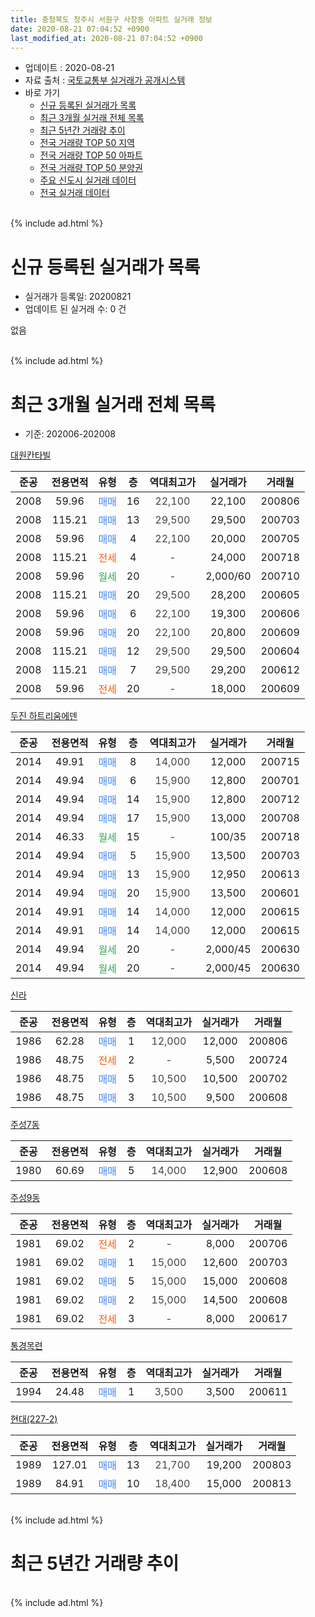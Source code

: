 ```yaml
---
title: 충청북도 청주시 서원구 사창동 아파트 실거래 정보
date: 2020-08-21 07:04:52 +0900
last_modified_at: 2020-08-21 07:04:52 +0900
---
```


* 업데이트 : 2020-08-21
* 자료 출처 : [국토교통부 실거래가 공개시스템](http://rt.molit.go.kr)
* 바로 가기
    * [신규 등록된 실거래가 목록](#신규-등록된-실거래가-목록)
    * [최근 3개월 실거래 전체 목록](#최근-3개월-실거래-전체-목록)
    * [최근 5년간 거래량 추이](#최근-5년간-거래량-추이)
    * [전국 거래량 TOP 50 지역](https://inasie.github.io/apt-trade-info/최근-3개월-전국에서-가장-거래가-많이-발생한-지역)
    * [전국 거래량 TOP 50 아파트](https://inasie.github.io/apt-trade-info/최근-3개월-전국에서-가장-거래가-많이-발생한-아파트)
    * [전국 거래량 TOP 50 분양권](https://inasie.github.io/apt-trade-info/최근-3개월-전국에서-가장-거래가-많이-발생한-분양권)
    * [주요 신도시 실거래 데이터](https://inasie.github.io/apt-trade-info/주요-신도시)
    * [전국 실거래 데이터](https://inasie.github.io/apt-trade-info/전국)
<br>
{% include ad.html %}
<br>

# 신규 등록된 실거래가 목록
* 실거래가 등록일: 20200821
* 업데이트 된 실거래 수: 0 건

없음

<br>
{% include ad.html %}
<br>

# 최근 3개월 실거래 전체 목록
* 기준: 202006-202008


[대원칸타빌](https://search.naver.com/search.naver?query=%EC%B6%A9%EC%B2%AD%EB%B6%81%EB%8F%84+%EC%B2%AD%EC%A3%BC%EC%8B%9C+%EC%84%9C%EC%9B%90%EA%B5%AC+%EC%82%AC%EC%B0%BD%EB%8F%99+%EB%8C%80%EC%9B%90%EC%B9%B8%ED%83%80%EB%B9%8C)

|준공|전용면적|유형|층|역대최고가|실거래가|거래월|
|:---:|:---:|:---:|:---:|:---:|:---:|:---:|
|2008|59.96|<span style="color:#4285f3">매매</span>|16|<span style="color:#444444">22,100</span>|22,100|200806|
|2008|115.21|<span style="color:#4285f3">매매</span>|13|<span style="color:#444444">29,500</span>|29,500|200703|
|2008|59.96|<span style="color:#4285f3">매매</span>|4|<span style="color:#444444">22,100</span>|20,000|200705|
|2008|115.21|<span style="color:#ff5a00">전세</span>|4|<span style="color:#444444">-</span>|24,000|200718|
|2008|59.96|<span style="color:#34a853">월세</span>|20|<span style="color:#444444">-</span>|2,000/60|200710|
|2008|115.21|<span style="color:#4285f3">매매</span>|20|<span style="color:#444444">29,500</span>|28,200|200605|
|2008|59.96|<span style="color:#4285f3">매매</span>|6|<span style="color:#444444">22,100</span>|19,300|200606|
|2008|59.96|<span style="color:#4285f3">매매</span>|20|<span style="color:#444444">22,100</span>|20,800|200609|
|2008|115.21|<span style="color:#4285f3">매매</span>|12|<span style="color:#444444">29,500</span>|29,500|200604|
|2008|115.21|<span style="color:#4285f3">매매</span>|7|<span style="color:#444444">29,500</span>|29,200|200612|
|2008|59.96|<span style="color:#ff5a00">전세</span>|20|<span style="color:#444444">-</span>|18,000|200609|

[두진 하트리움에덴](https://search.naver.com/search.naver?query=%EC%B6%A9%EC%B2%AD%EB%B6%81%EB%8F%84+%EC%B2%AD%EC%A3%BC%EC%8B%9C+%EC%84%9C%EC%9B%90%EA%B5%AC+%EC%82%AC%EC%B0%BD%EB%8F%99+%EB%91%90%EC%A7%84+%ED%95%98%ED%8A%B8%EB%A6%AC%EC%9B%80%EC%97%90%EB%8D%B4)

|준공|전용면적|유형|층|역대최고가|실거래가|거래월|
|:---:|:---:|:---:|:---:|:---:|:---:|:---:|
|2014|49.91|<span style="color:#4285f3">매매</span>|8|<span style="color:#444444">14,000</span>|12,000|200715|
|2014|49.94|<span style="color:#4285f3">매매</span>|6|<span style="color:#444444">15,900</span>|12,800|200701|
|2014|49.94|<span style="color:#4285f3">매매</span>|14|<span style="color:#444444">15,900</span>|12,800|200712|
|2014|49.94|<span style="color:#4285f3">매매</span>|17|<span style="color:#444444">15,900</span>|13,000|200708|
|2014|46.33|<span style="color:#34a853">월세</span>|15|<span style="color:#444444">-</span>|100/35|200718|
|2014|49.94|<span style="color:#4285f3">매매</span>|5|<span style="color:#444444">15,900</span>|13,500|200703|
|2014|49.94|<span style="color:#4285f3">매매</span>|13|<span style="color:#444444">15,900</span>|12,950|200613|
|2014|49.94|<span style="color:#4285f3">매매</span>|20|<span style="color:#444444">15,900</span>|13,500|200601|
|2014|49.91|<span style="color:#4285f3">매매</span>|14|<span style="color:#444444">14,000</span>|12,000|200615|
|2014|49.91|<span style="color:#4285f3">매매</span>|14|<span style="color:#444444">14,000</span>|12,000|200615|
|2014|49.94|<span style="color:#34a853">월세</span>|20|<span style="color:#444444">-</span>|2,000/45|200630|
|2014|49.94|<span style="color:#34a853">월세</span>|20|<span style="color:#444444">-</span>|2,000/45|200630|

[신라](https://search.naver.com/search.naver?query=%EC%B6%A9%EC%B2%AD%EB%B6%81%EB%8F%84+%EC%B2%AD%EC%A3%BC%EC%8B%9C+%EC%84%9C%EC%9B%90%EA%B5%AC+%EC%82%AC%EC%B0%BD%EB%8F%99+%EC%8B%A0%EB%9D%BC)

|준공|전용면적|유형|층|역대최고가|실거래가|거래월|
|:---:|:---:|:---:|:---:|:---:|:---:|:---:|
|1986|62.28|<span style="color:#4285f3">매매</span>|1|<span style="color:#444444">12,000</span>|12,000|200806|
|1986|48.75|<span style="color:#ff5a00">전세</span>|2|<span style="color:#444444">-</span>|5,500|200724|
|1986|48.75|<span style="color:#4285f3">매매</span>|5|<span style="color:#444444">10,500</span>|10,500|200702|
|1986|48.75|<span style="color:#4285f3">매매</span>|3|<span style="color:#444444">10,500</span>|9,500|200608|

[주성7동](https://search.naver.com/search.naver?query=%EC%B6%A9%EC%B2%AD%EB%B6%81%EB%8F%84+%EC%B2%AD%EC%A3%BC%EC%8B%9C+%EC%84%9C%EC%9B%90%EA%B5%AC+%EC%82%AC%EC%B0%BD%EB%8F%99+%EC%A3%BC%EC%84%B17%EB%8F%99)

|준공|전용면적|유형|층|역대최고가|실거래가|거래월|
|:---:|:---:|:---:|:---:|:---:|:---:|:---:|
|1980|60.69|<span style="color:#4285f3">매매</span>|5|<span style="color:#444444">14,000</span>|12,900|200608|

[주성9동](https://search.naver.com/search.naver?query=%EC%B6%A9%EC%B2%AD%EB%B6%81%EB%8F%84+%EC%B2%AD%EC%A3%BC%EC%8B%9C+%EC%84%9C%EC%9B%90%EA%B5%AC+%EC%82%AC%EC%B0%BD%EB%8F%99+%EC%A3%BC%EC%84%B19%EB%8F%99)

|준공|전용면적|유형|층|역대최고가|실거래가|거래월|
|:---:|:---:|:---:|:---:|:---:|:---:|:---:|
|1981|69.02|<span style="color:#ff5a00">전세</span>|2|<span style="color:#444444">-</span>|8,000|200706|
|1981|69.02|<span style="color:#4285f3">매매</span>|1|<span style="color:#444444">15,000</span>|12,600|200703|
|1981|69.02|<span style="color:#4285f3">매매</span>|5|<span style="color:#444444">15,000</span>|15,000|200608|
|1981|69.02|<span style="color:#4285f3">매매</span>|2|<span style="color:#444444">15,000</span>|14,500|200608|
|1981|69.02|<span style="color:#ff5a00">전세</span>|3|<span style="color:#444444">-</span>|8,000|200617|

[통경목련](https://search.naver.com/search.naver?query=%EC%B6%A9%EC%B2%AD%EB%B6%81%EB%8F%84+%EC%B2%AD%EC%A3%BC%EC%8B%9C+%EC%84%9C%EC%9B%90%EA%B5%AC+%EC%82%AC%EC%B0%BD%EB%8F%99+%ED%86%B5%EA%B2%BD%EB%AA%A9%EB%A0%A8)

|준공|전용면적|유형|층|역대최고가|실거래가|거래월|
|:---:|:---:|:---:|:---:|:---:|:---:|:---:|
|1994|24.48|<span style="color:#4285f3">매매</span>|1|<span style="color:#444444">3,500</span>|3,500|200611|

[현대(227-2)](https://search.naver.com/search.naver?query=%EC%B6%A9%EC%B2%AD%EB%B6%81%EB%8F%84+%EC%B2%AD%EC%A3%BC%EC%8B%9C+%EC%84%9C%EC%9B%90%EA%B5%AC+%EC%82%AC%EC%B0%BD%EB%8F%99+%ED%98%84%EB%8C%80%28227-2%29)

|준공|전용면적|유형|층|역대최고가|실거래가|거래월|
|:---:|:---:|:---:|:---:|:---:|:---:|:---:|
|1989|127.01|<span style="color:#4285f3">매매</span>|13|<span style="color:#444444">21,700</span>|19,200|200803|
|1989|84.91|<span style="color:#4285f3">매매</span>|10|<span style="color:#444444">18,400</span>|15,000|200813|


<br>
{% include ad.html %}
<br>

# 최근 5년간 거래량 추이


<div style="width:100%;">
    <canvas id="deal_progress" height="200"></canvas>
</div>

<script>
new Chart(document.getElementById("deal_progress"), {
    type: 'line',
    data: {
        labels: ['201508','201509','201510','201511','201512','201601','201602','201603','201604','201605','201606','201607','201608','201609','201610','201611','201612','201701','201702','201703','201704','201705','201706','201707','201708','201709','201710','201711','201712','201801','201802','201803','201804','201805','201806','201807','201808','201809','201810','201811','201812','201901','201902','201903','201904','201905','201906','201907','201908','201909','201910','201911','201912','202001','202002','202003','202004','202005','202006','202007','202008'],
        datasets: [{
            label: '매매',
            pointRadius: 1,
            data: [7, 4, 10, 8, 9, 9, 7, 14, 7, 10, 13, 5, 5, 13, 9, 6, 10, 5, 9, 2, 5, 10, 6, 7, 13, 9, 3, 16, 8, 4, 9, 9, 7, 7, 8, 9, 4, 6, 9, 6, 5, 6, 2, 7, 8, 7, 7, 20, 3, 12, 10, 8, 11, 9, 14, 7, 11, 22, 14, 9, 4],
            borderColor: "rgba(255, 201, 14, 1)",
            backgroundColor: "rgba(255, 201, 14, 0.5)",
            fill: false,
            lineTension: 0
        },{
            label: '전월세',
            pointRadius: 1,
            data: [4, 2, 4, 10, 7, 7, 7, 7, 5, 3, 4, 5, 6, 5, 8, 9, 11, 8, 6, 8, 6, 9, 11, 10, 8, 8, 3, 6, 4, 10, 6, 6, 6, 7, 6, 3, 6, 3, 6, 6, 10, 10, 10, 7, 6, 6, 0, 9, 5, 9, 7, 6, 3, 9, 11, 6, 2, 3, 4, 5, 0],
            borderColor: "rgba(0, 141, 185, 1)",
            backgroundColor: "rgba(0, 141, 185, 0.5)",
            fill: false,
            lineTension: 0
        }
        ]
    },
    options: {
        responsive: true,
        title: {
            display: false
        },
        tooltips: {
            mode: 'index',
            intersect: false
        },
        hover: {
            mode: 'nearest',
            intersect: true
        },
        scales: {
            xAxes: [{
                display: true,
                scaleLabel: {
                    display: true,
                    labelString: '년/월'
                }
            }],
            yAxes: [{
                display: true,
                ticks: {
                    suggestedMin: 0,
                },
                scaleLabel: {
                    display: true,
                    labelString: '실거래 수'
                }
            }]
        }
    }
});

</script>


<br>
{% include ad.html %}
<br>

